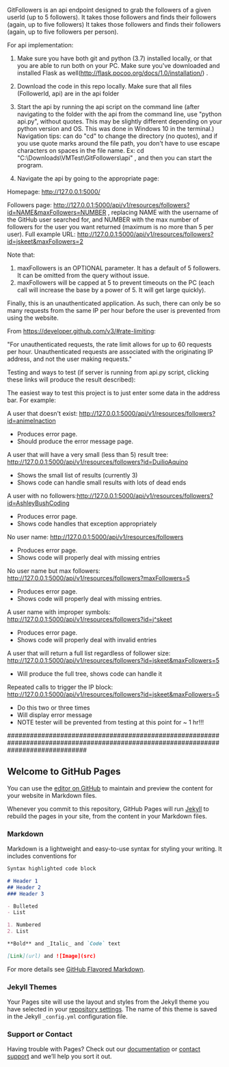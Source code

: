 GitFollowers is an api endpoint designed to grab the followers of a given userId (up to 5 followers). 
It takes those followers and finds their followers (again, up to five followers)
It takes those followers and finds their followers (again, up to five followers per person).

For api implementation:

1) Make sure you have both git and python (3.7) installed locally, or that you are able to run both on your PC. Make sure you've downloaded and installed Flask as well(http://flask.pocoo.org/docs/1.0/installation/) .

2) Download the code in this repo locally. Make sure that all files (FollowerId, api) are in the api folder

3) Start the api by running the api script on the command line (after navigating to the folder with the api from the command line, use "python api.py", without quotes. This may be slightly different depending on your python version and OS. This was done in Windows 10 in the terminal.)
Navigation tips: can do "cd" to change the directory (no quotes), and if you use quote marks around the file path, you don't have to
use escape characters on spaces in the file name. Ex: cd "C:\Downloads\VMTest\GitFollowers\api" , and then you can start the program.

4) Navigate the api by going to the appropriate page:

Homepage: http://127.0.0.1:5000/

Followers page: http://127.0.0.1:5000/api/v1/resources/followers?id=NAME&maxFollowers=NUMBER , replacing NAME with the username of the GitHub user searched for, and NUMBER with the max number of followers for the user you want returned (maximum is no more than 5 per user).
  Full example URL: http://127.0.0.1:5000/api/v1/resources/followers?id=jskeet&maxFollowers=2
  
  Note that:
  1) maxFollowers is an OPTIONAL parameter. It has a default of 5 followers. It can be omitted from the query without issue.
  2) maxFollowers will be capped at 5 to prevent timeouts on the PC (each call will increase the base by a power of 5. It will get large quickly).
 

Finally, this is an unauthenticated application. As such, there can only be so many requests from the same IP per hour before the user is prevented from using the website. 

From https://developer.github.com/v3/#rate-limiting:

"For unauthenticated requests, the rate limit allows for up to 60 requests per hour. Unauthenticated requests are associated with the originating IP address, and not the user making requests."


Testing and ways to test (if server is running from api.py script, clicking these links will produce the result described):

The easiest way to test this project is to just enter some data in the address bar. For example:

A user that doesn't exist: http://127.0.0.1:5000/api/v1/resources/followers?id=animeInaction
  - Produces error page.
  - Should produce the error message page.

A user that will have a very small (less than 5) result tree: http://127.0.0.1:5000/api/v1/resources/followers?id=DuilioAquino
  - Shows the small list of results (currently 3)
  - Shows code can handle small results with lots of dead ends

A user with no followers:http://127.0.0.1:5000/api/v1/resources/followers?id=AshleyBushCoding
  - Produces error page.
  - Shows code handles that exception appropriately

No user name: http://127.0.0.1:5000/api/v1/resources/followers
  - Produces error page.
  - Shows code will properly deal with missing entries
  
No user name but max followers:  http://127.0.0.1:5000/api/v1/resources/followers?maxFollowers=5 
  - Produces error page.
  - Shows code will properly deal with missing entries.
  
A user name with improper symbols: http://127.0.0.1:5000/api/v1/resources/followers?id=j^skeet
  - Produces error page.
  - Shows code will properly deal with invalid entries
  
A user that will return a full list regardless of follower size: http://127.0.0.1:5000/api/v1/resources/followers?id=jskeet&maxFollowers=5
  - Will produce the full tree, shows code can handle it

Repeated calls to trigger the IP block: http://127.0.0.1:5000/api/v1/resources/followers?id=jskeet&maxFollowers=5 
  - Do this two or three times
  - Will display error message 
  - NOTE tester will be prevented from testing at this point for ~ 1 hr!!!


#####################################################################################################################################

## Welcome to GitHub Pages

You can use the [editor on GitHub](https://github.com/AshleyBushCoding/GitFollowers/edit/master/README.md) to maintain and preview the content for your website in Markdown files.

Whenever you commit to this repository, GitHub Pages will run [Jekyll](https://jekyllrb.com/) to rebuild the pages in your site, from the content in your Markdown files.

### Markdown

Markdown is a lightweight and easy-to-use syntax for styling your writing. It includes conventions for

```markdown
Syntax highlighted code block

# Header 1
## Header 2
### Header 3

- Bulleted
- List

1. Numbered
2. List

**Bold** and _Italic_ and `Code` text

[Link](url) and ![Image](src)
```

For more details see [GitHub Flavored Markdown](https://guides.github.com/features/mastering-markdown/).

### Jekyll Themes

Your Pages site will use the layout and styles from the Jekyll theme you have selected in your [repository settings](https://github.com/AshleyBushCoding/GitFollowers/settings). The name of this theme is saved in the Jekyll `_config.yml` configuration file.

### Support or Contact

Having trouble with Pages? Check out our [documentation](https://help.github.com/categories/github-pages-basics/) or [contact support](https://github.com/contact) and we’ll help you sort it out.
